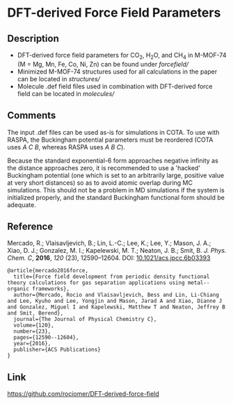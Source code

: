 # DFT-derived Force Field Parameters

## Description

+ DFT-derived force field parameters for CO<sub>2</sub>, H<sub>2</sub>O, and
 CH<sub>4</sub> in M-MOF-74 (M = Mg, Mn, Fe, Co, Ni, Zn) can be found under
 *forcefield/*
+ Minimized M-MOF-74 structures used for all calculations in the paper can be
 located in *structures/*
+ Molecule .def field files used in combination with DFT-derived force field
 can be located in *molecules/*

## Comments
The input .def files can be used as-is for simulations in COTA. To use with
 RASPA, the Buckingham potential parameters must be reordered (COTA uses
 *A C B*, whereas RASPA uses *A B C*).

Because the standard exponential-6 form approaches negative infinity as the
 distance approaches zero, it is recommended to use a 'hacked' Buckingham
 potential (one which is set to an arbitrarily large, positive value at very
 short distances) so as to avoid atomic overlap during MC simulations. This
 should not be a problem in MD simulations if the system is initialized
 properly, and the standard Buckingham functional form should be adequate.

## Reference
Mercado, R.; Vlaisavljevich, B.; Lin, L.-C.; Lee, K.; Lee, Y.; Mason, J. A.;
 Xiao, D. J.; Gonzalez, M. I.; Kapelewski, M. T.; Neaton, J. B.; Smit, B.
 *J. Phys. Chem. C*, **2016**, *120* (23), 12590–12604.
DOI: [10.1021/acs.jpcc.6b03393](http://dx.doi.org/10.1021/acs.jpcc.6b03393)

```
@article{mercado2016force,
  title={Force field development from periodic density functional theory calculations for gas separation applications using metal--organic frameworks},
  author={Mercado, Rocio and Vlaisavljevich, Bess and Lin, Li-Chiang and Lee, Kyuho and Lee, Yongjin and Mason, Jarad A and Xiao, Dianne J and Gonzalez, Miguel I and Kapelewski, Matthew T and Neaton, Jeffrey B and Smit, Berend},
  journal={The Journal of Physical Chemistry C},
  volume={120},
  number={23},
  pages={12590--12604},
  year={2016},
  publisher={ACS Publications}
}
```

## Link 
https://github.com/rociomer/DFT-derived-force-field

